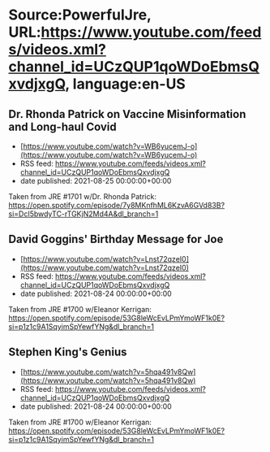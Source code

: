# Source:PowerfulJre, URL:https://www.youtube.com/feeds/videos.xml?channel_id=UCzQUP1qoWDoEbmsQxvdjxgQ, language:en-US

## Dr. Rhonda Patrick on Vaccine Misinformation and Long-haul Covid
 - [https://www.youtube.com/watch?v=WB6yucemJ-o](https://www.youtube.com/watch?v=WB6yucemJ-o)
 - RSS feed: https://www.youtube.com/feeds/videos.xml?channel_id=UCzQUP1qoWDoEbmsQxvdjxgQ
 - date published: 2021-08-25 00:00:00+00:00

Taken from JRE #1701 w/Dr. Rhonda Patrick:
https://open.spotify.com/episode/7y8MKnfhML6KzvA6GVd83B?si=DcI5bwdyTC-rTGKjN2Md4A&dl_branch=1

## David Goggins' Birthday Message for Joe
 - [https://www.youtube.com/watch?v=Lnst72qzeI0](https://www.youtube.com/watch?v=Lnst72qzeI0)
 - RSS feed: https://www.youtube.com/feeds/videos.xml?channel_id=UCzQUP1qoWDoEbmsQxvdjxgQ
 - date published: 2021-08-24 00:00:00+00:00

Taken from JRE #1700 w/Eleanor Kerrigan:
https://open.spotify.com/episode/53G8leWcEvLPmYmoWF1k0E?si=p1z1c9A1SqyimSpYewfYNg&dl_branch=1

## Stephen King's Genius
 - [https://www.youtube.com/watch?v=5hqa491v8Qw](https://www.youtube.com/watch?v=5hqa491v8Qw)
 - RSS feed: https://www.youtube.com/feeds/videos.xml?channel_id=UCzQUP1qoWDoEbmsQxvdjxgQ
 - date published: 2021-08-24 00:00:00+00:00

Taken from JRE #1700 w/Eleanor Kerrigan:
https://open.spotify.com/episode/53G8leWcEvLPmYmoWF1k0E?si=p1z1c9A1SqyimSpYewfYNg&dl_branch=1

